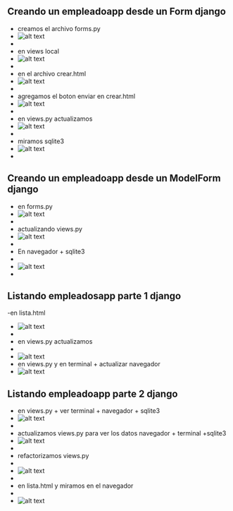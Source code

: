 ## Creando un empleadoapp desde un Form django
- creamos el archivo forms.py
- ![alt text](image-28.png)
- 
- en views local
- ![alt text](image-29.png)
-  
- en el archivo crear.html
- ![alt text](image-30.png)
-
- agregamos el boton enviar en crear.html
- ![alt text](image-31.png)
-
-  en  views.py actualizamos
- ![alt text](image-32.png)
-
- miramos sqlite3
- ![alt text](image-33.png)
-
## Creando un empleadoapp desde un ModelForm django
- en forms.py
- ![alt text](image-34.png)
-
- actualizando views.py
-  ![alt text](image-35.png)
- 
- En navegador + sqlite3
-
- ![alt text](image-36.png)
-
## Listando empleadosapp parte 1 django 
-en lista.html
- ![alt text](image-37.png)
-
- en views.py actualizamos
- 
- ![alt text](image-38.png)
- en views.py y en terminal + actualizar navegador
- ![alt text](image-39.png)
##  Listando empleadoapp parte 2 django
- en views.py + ver terminal + navegador + sqlite3
- ![alt text](image-40.png)
-
-  actualizamos views.py para ver los datos navegador + terminal +sqlite3
- ![alt text](image-41.png)
-
- refactorizamos views.py
-
- ![alt text](image-42.png)
-  
- en lista.html  y miramos en el navegador
- 
- ![alt text](image-43.png)